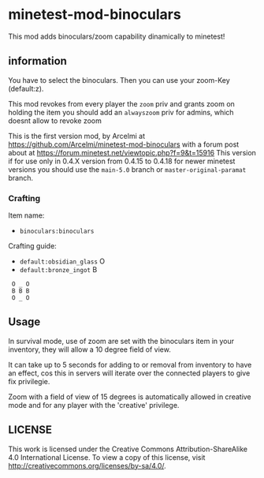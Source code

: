 # minetest-mod-binoculars

This mod adds binoculars/zoom capability dinamically to minetest!

## information

You have to select the binoculars. Then you can use your zoom-Key (default:z).

This mod revokes from every player the `zoom` priv and grants zoom on holding the item
you should add an `alwayszoom` priv for admins, which doesnt allow to revoke zoom

This is the first version mod, by Arcelmi at https://github.com/Arcelmi/minetest-mod-binoculars 
with a forum post about at https://forum.minetest.net/viewtopic.php?f=9&t=15916
This version if for use only in 0.4.X version from 0.4.15 to 0.4.18 for newer minetest 
versions you should use the `main-5.0` branch or `master-original-paramat` branch.

### Crafting

Item name:

* `binoculars:binoculars`

Crafting guide:

* `default:obsidian_glass` O
* `default:bronze_ingot` B

```
 O _ O
 B B B
 O _ O
```

## Usage

In survival mode, use of zoom are set with the binoculars item in your inventory,
they will allow a 10 degree field of view.

It can take up to 5 seconds for adding to or removal from inventory to have an
effect, cos this in servers will iterate over the connected players to give fix privilegie.

Zoom with a field of view of 15 degrees is automatically allowed in creative
mode and for any player with the 'creative' privilege.

## LICENSE


This work is licensed under the Creative Commons Attribution-ShareAlike 4.0 International License. 
To view a copy of this license, visit http://creativecommons.org/licenses/by-sa/4.0/.
